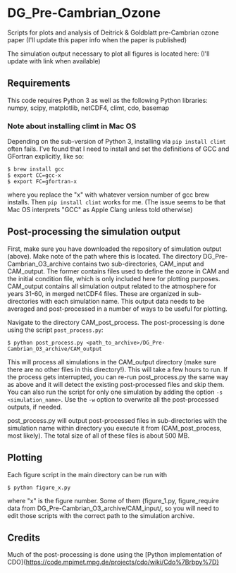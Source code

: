 # DG_Pre-Cambrian_Ozone
Scripts for plots and analysis of Deitrick &amp; Goldblatt pre-Cambrian ozone paper (I'll update this paper info when the paper is published)

The simulation output necessary to plot all figures is located here: (I'll update with link when available)

## Requirements

This code requires Python 3 as well as the following Python libraries: numpy, scipy, matplotlib, netCDF4, climt, cdo, basemap

### Note about installing climt in Mac OS

Depending on the sub-version of Python 3, installing via `pip install climt` often fails. I've found that I need to install and set the definitions of GCC and GFortran explicitly, like so:
```
$ brew install gcc
$ export CC=gcc-x
$ export FC=gfortran-x
```
where you replace the "x" with whatever version number of gcc brew installs. Then `pip install climt` works for me. (The issue seems to be that Mac OS interprets "GCC" as Apple Clang unless told otherwise)

## Post-processing the simulation output

First, make sure you have downloaded the repository of simulation output (above). Make note of the path where this is located. The directory DG_Pre-Cambrian_O3_archive contains two sub-directories, CAM_input and CAM_output. The former contains files used to define the ozone in CAM and the initial condition file, which is only included here for plotting purposes. CAM_output contains all simulation output related to the atmosphere for years 31-60, in merged netCDF4 files. These are organized in sub-directories with each simulation name. This output data needs to be averaged and post-processed in a number of ways to be useful for plotting.

Navigate to the directory CAM_post_process. The post-processing is done using the script `post_process.py`:
```
$ python post_process.py <path_to_archive>/DG_Pre-Cambrian_O3_archive/CAM_output
```
This will process all simulations in the CAM_output directory (make sure there are no other files in this directory!). This will take a few hours to run. If the process gets interrupted, you can re-run post_process.py the same way as above and it will detect the existing post-processed files and skip them. You can also run the script for only one simulation by adding the option `-s <simulation_name>`. Use the `-w` option to overwrite all the post-processed outputs, if needed.

post_process.py will output post-processed files in sub-directories with the simulation name within directory you execute it from (CAM_post_process, most likely). The total size of all of these files is about 500 MB. 

## Plotting 

Each figure script in the main directory can be run with
```
$ python figure_x.py
```
where "x" is the figure number. Some of them (figure_1.py, figure_require data from DG_Pre-Cambrian_O3_archive/CAM_input/, so you will need to edit those scripts with the correct path to the simulation archive. 

## Credits

Much of the post-processing is done using the [Python implementation of CDO]{https://code.mpimet.mpg.de/projects/cdo/wiki/Cdo%7Brbpy%7D}

